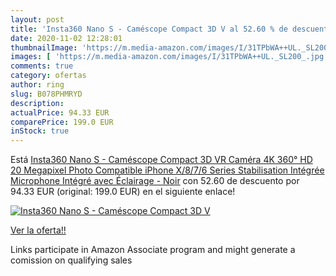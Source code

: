 ```yaml
---
layout: post
title: 'Insta360 Nano S - Caméscope Compact 3D V al 52.60 % de descuento'
date: 2020-11-02 12:28:01
thumbnailImage: 'https://m.media-amazon.com/images/I/31TPbWA++UL._SL200_.jpg'
images: [ 'https://m.media-amazon.com/images/I/31TPbWA++UL._SL200_.jpg' ]
comments: true
category: ofertas
author: ring
slug: B078PHMRYD
description:
actualPrice: 94.33 EUR
comparePrice: 199.0 EUR
inStock: true
---
```


Está [Insta360 Nano S - Caméscope Compact 3D VR  Caméra 4K 360° HD  20 Megapixel Photo  Compatible iPhone X/8/7/6 Series  Stabilisation Intégrée  Microphone Intégré  avec Éclairage - Noir](https://www.amazon.fr/dp/B078PHMRYD/?tag=tolees0d-21) con 52.60 de descuento por 94.33 EUR (original: 199.0 EUR) en el siguiente enlace!

[![Insta360 Nano S - Caméscope Compact 3D V](https://m.media-amazon.com/images/I/31TPbWA++UL._SL200_.jpg)](https://www.amazon.fr/dp/B078PHMRYD/?tag=tolees0d-21)

[Ver la oferta!!](https://www.amazon.fr/dp/B078PHMRYD/?tag=tolees0d-21)

Links participate in Amazon Associate program and might generate a comission on qualifying sales


